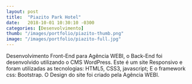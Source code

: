 ```yaml
---
layout: post
title:  "Piazito Park Hotel"
date:   2018-10-01 10:30:10 -0300
categories: [Desenvolvimento]
thumb: "/images/portfolio/piazito-thumb.png"
image: "/images/portfolio/piazito-full.jpg"
---
```

Desenvolvimento Front-End para Agência WEBI, o Back-End foi desenvolvido utilizando o CMS WordPress.
Este é um site Responsivo e foram utilizadas as tecnologias: HTML5, CSS3, javascript; E o framework css: Bootstrap.
O Design do site foi criado pela Agência WEBI.
